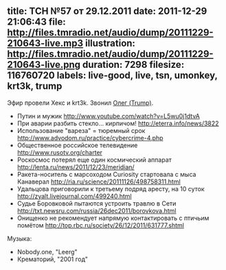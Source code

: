 title: ТСН №57 от 29.12.2011
date: 2011-12-29 21:06:43
file: http://files.tmradio.net/audio/dump/20111229-210643-live.mp3
illustration: http://files.tmradio.net/audio/dump/20111229-210643-live.png
duration: 7298
filesize: 116760720
labels: live-good, live, tsn, umonkey, krt3k, trump
---
Эфир провели Хекс и krt3k.  Звонил [Олег (Trump)](/guests/trump/).

- Путин и мужик
  http://www.youtube.com/watch?v=L5wu0j1dtvA
- При аварии разбить стекло… кирпичом!
  http://eterra.info/news/3822
- Использование "вареза" = тюремный срок
  http://www.advodom.ru/practice/cybercrime-4.php
- Общественное российское телевидение
  http://www.rusotv.org/charter
- Роскосмос потерял еще один космический аппарат
  http://lenta.ru/news/2011/12/23/meridian/
- Ракета-носитель с марсоходом Curiosity стартовала с мыса Канаверал
  http://ria.ru/science/20111126/498758311.html
- Удальцова приговорили к третьему подряд аресту, на 10 суток
  http://zyalt.livejournal.com/499240.html
- Судье Боровковой пытаются устроить травлю в Сети
  http://txt.newsru.com/russia/26dec2011/borovkova.html
- Онищенко не рекомендует напрямую контактировать с птичьим помётом
  http://top.rbc.ru/society/26/12/2011/631777.shtml

Музыка:

- Nobody.one, "Leerg"
- Крематорий, "2001 год"

